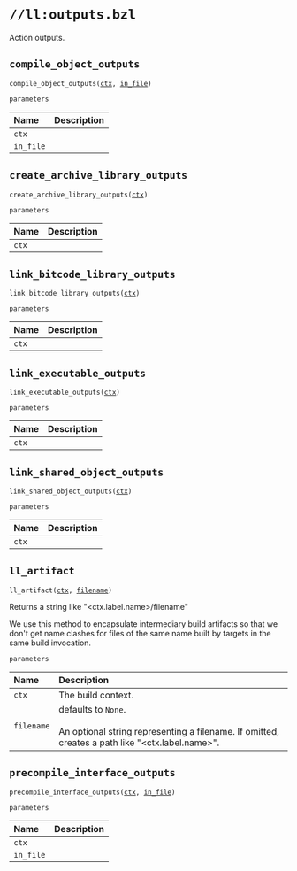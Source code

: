 # `//ll:outputs.bzl`

Action outputs.


<a id="compile_object_outputs"></a>

## `compile_object_outputs`

<pre><code>compile_object_outputs(<a href="#compile_object_outputs-ctx">ctx</a>, <a href="#compile_object_outputs-in_file">in_file</a>)</code></pre>

`parameters`

| Name  | Description |
| :---- | :---------- |
| <a id="compile_object_outputs-ctx"></a>`ctx` |  |
| <a id="compile_object_outputs-in_file"></a>`in_file` |  |


<a id="create_archive_library_outputs"></a>

## `create_archive_library_outputs`

<pre><code>create_archive_library_outputs(<a href="#create_archive_library_outputs-ctx">ctx</a>)</code></pre>

`parameters`

| Name  | Description |
| :---- | :---------- |
| <a id="create_archive_library_outputs-ctx"></a>`ctx` |  |


<a id="link_bitcode_library_outputs"></a>

## `link_bitcode_library_outputs`

<pre><code>link_bitcode_library_outputs(<a href="#link_bitcode_library_outputs-ctx">ctx</a>)</code></pre>

`parameters`

| Name  | Description |
| :---- | :---------- |
| <a id="link_bitcode_library_outputs-ctx"></a>`ctx` |  |


<a id="link_executable_outputs"></a>

## `link_executable_outputs`

<pre><code>link_executable_outputs(<a href="#link_executable_outputs-ctx">ctx</a>)</code></pre>

`parameters`

| Name  | Description |
| :---- | :---------- |
| <a id="link_executable_outputs-ctx"></a>`ctx` |  |


<a id="link_shared_object_outputs"></a>

## `link_shared_object_outputs`

<pre><code>link_shared_object_outputs(<a href="#link_shared_object_outputs-ctx">ctx</a>)</code></pre>

`parameters`

| Name  | Description |
| :---- | :---------- |
| <a id="link_shared_object_outputs-ctx"></a>`ctx` |  |


<a id="ll_artifact"></a>

## `ll_artifact`

<pre><code>ll_artifact(<a href="#ll_artifact-ctx">ctx</a>, <a href="#ll_artifact-filename">filename</a>)</code></pre>
Returns a string like "&lt;ctx.label.name&gt;/filename"

We use this method to encapsulate intermediary build artifacts so that we
don't get name clashes for files of the same name built by targets in the
same build invocation.

`parameters`

| Name  | Description |
| :---- | :---------- |
| <a id="ll_artifact-ctx"></a>`ctx` | The build context.  |
| <a id="ll_artifact-filename"></a>`filename` |  defaults to `None`.<br><br>An optional string representing a filename. If omitted, creates a path like "&lt;ctx.label.name&gt;".  |


<a id="precompile_interface_outputs"></a>

## `precompile_interface_outputs`

<pre><code>precompile_interface_outputs(<a href="#precompile_interface_outputs-ctx">ctx</a>, <a href="#precompile_interface_outputs-in_file">in_file</a>)</code></pre>

`parameters`

| Name  | Description |
| :---- | :---------- |
| <a id="precompile_interface_outputs-ctx"></a>`ctx` |  |
| <a id="precompile_interface_outputs-in_file"></a>`in_file` |  |

